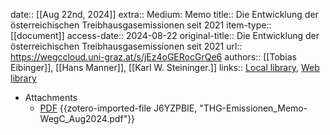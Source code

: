 date:: [[Aug 22nd, 2024]]
extra:: Medium: Memo
title:: Die Entwicklung der österreichischen Treibhausgasemissionen seit 2021
item-type:: [[document]]
access-date:: 2024-08-22
original-title:: Die Entwicklung der österreichischen Treibhausgasemissionen seit 2021
url:: https://wegccloud.uni-graz.at/s/jEz4oGERocGrQe6
authors:: [[Tobias Eibinger]], [[Hans Manner]], [[Karl W. Steininger.]]
links:: [Local library](zotero://select/library/items/EIHPLARR), [Web library](https://www.zotero.org/users/46463/items/EIHPLARR)

- Attachments
	- [PDF](zotero://select/library/items/J6YZPBIE) {{zotero-imported-file J6YZPBIE, "THG-Emissionen_Memo-WegC_Aug2024.pdf"}}